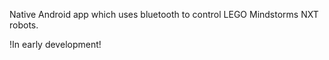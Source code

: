 Native Android app which uses bluetooth to control LEGO Mindstorms NXT robots.

!In early development!